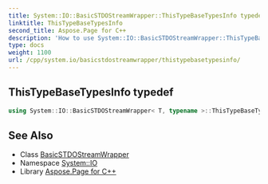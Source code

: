 ```yaml
---
title: System::IO::BasicSTDOStreamWrapper::ThisTypeBaseTypesInfo typedef
linktitle: ThisTypeBaseTypesInfo
second_title: Aspose.Page for C++
description: 'How to use System::IO::BasicSTDOStreamWrapper::ThisTypeBaseTypesInfo typedef of System::IO::BasicSTDOStreamWrapper class in C++.'
type: docs
weight: 1100
url: /cpp/system.io/basicstdostreamwrapper/thistypebasetypesinfo/
---
```

## ThisTypeBaseTypesInfo typedef




```cpp
using System::IO::BasicSTDOStreamWrapper< T, typename >::ThisTypeBaseTypesInfo =  BaseTypesInfo<BaseType>
```

## See Also

* Class [BasicSTDOStreamWrapper](../)
* Namespace [System::IO](../../)
* Library [Aspose.Page for C++](../../../)
